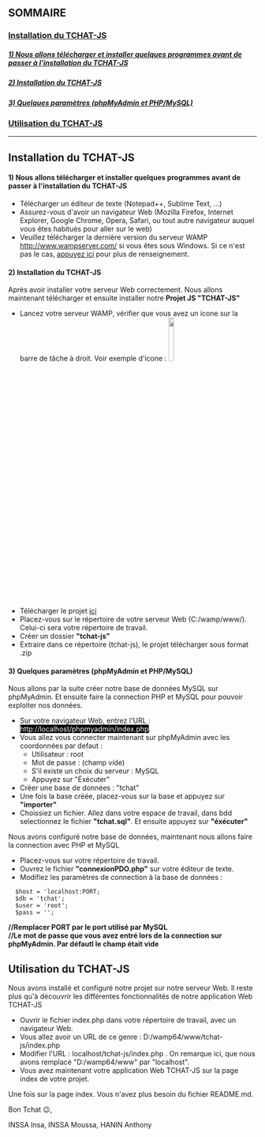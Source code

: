 ## SOMMAIRE
### <a href="#installation-du-tchat-js-1">Installation du TCHAT-JS<a>
##### <a href="#1-nous-allons-télécharger-et-installer-quelques-programmes-avant-de-passer-à-linstallation-du-tchat-js-1">1) Nous allons télécharger et installer quelques programmes avant de passer à l'installation du TCHAT-JS<a>
##### <a href="#2-installation-du-tchat-js-1">2) Installation du TCHAT-JS<a>
##### <a href="#3-quelques-paramètres-phpmyadmin-et-phpmysql-1">3) Quelques paramètres (phpMyAdmin et PHP/MySQL)<a>
### <a href="#utilisation-du-tchat-js-1">Utilisation du TCHAT-JS<a>
---

## Installation du TCHAT-JS
#### 1) Nous allons télécharger et installer quelques programmes avant de passer à l'installation du TCHAT-JS
- Télécharger un éditeur de texte (Notepad++, Sublime Text, ...)
- Assurez-vous d'avoir un navigateur Web (Mozilla Firefox, Internet Explorer, Google Chrome, Opera, Safari, ou tout autre navigateur auquel vous êtes habitués pour aller sur le web)
- Veuillez télécharger la dernière version du serveur WAMP http://www.wampserver.com/ si vous êtes sous Windows. Si ce n'est pas le cas, <a href="https://openclassrooms.com/fr/courses/918836-concevez-votre-site-web-avec-php-et-mysql/4237816-preparez-votre-environnement-de-travail">appuyez ici</a> pour plus de renseignement.
#### 2) Installation du TCHAT-JS
Après avoir installer votre serveur Web correctement. Nous allons maintenant télécharger et ensuite installer notre <strong>Projet JS "TCHAT-JS"</strong>
- Lancez votre serveur WAMP, vérifier que vous avez un icone sur la barre de tâche à droit. Voir exemple d'icone : <img src="https://mytechnozone.com/wp-content/uploads/2015/01/wamp-status.jpg" width="15%">
- Télécharger le projet <a href="http://inssa-insa.ascmtsahara.fr/tchat-js.zip">ici</a>
- Placez-vous sur le répertoire de votre serveur Web (C:/wamp/www/). Celui-ci sera votre répertoire de travail.
- Créer un dossier <strong>"tchat-js"</strong>
- Extraire dans ce répertoire (tchat-js), le projet télécharger sous format .zip

#### 3) Quelques paramètres (phpMyAdmin et PHP/MySQL)
Nous allons par la suite créer notre base de données MySQL sur phpMyAdmin. Et ensuite faire la connection PHP et MySQL pour pouvoir exploiter nos données.
- Sur votre navigateur Web, entrez l'URL : <span style="background-color:#000; color:#fff">http://localhost/phpmyadmin/index.php</span>.
- Vous allez vous connecter maintenant sur phpMyAdmin avec les coordonnées par defaut :
  - Utilisateur : root
  - Mot de passe : (champ vide)
  - S'il existe un choix du serveur : MySQL
  - Appuyez sur "Éxécuter"
- Créer une base de données : "tchat"
- Une fois la base créée, placez-vous sur la base et appuyez sur <strong>"importer"</strong>
- Choissiez un fichier. Allez dans votre espace de travail, dans bdd selectionnez le fichier <strong>"tchat.sql"</strong>. Et ensuite  appuyez sur <strong>"éxécuter"</strong>

Nous avons configuré notre base de données, maintenant nous allons faire la connection avec PHP et MySQL
- Placez-vous sur votre répertoire de travail.
- Ouvrez le fichier <strong>"connexionPDO.php"</strong> sur votre éditeur de texte.
- Modifiez les paramètres de connection à la base de données :<br>
```
  $host = 'localhost:PORT; 
  $db = 'tchat';
  $user = 'root';
  $pass = ''; 
```
<strong>//Remplacer PORT par le port utilisé par MySQL</strong><br>
<strong>//Le mot de passe que vous avez entré lors de la connection sur phpMyAdmin. Par défautl le champ était vide</strong>
  
## Utilisation du TCHAT-JS
Nous avons installé et configuré notre projet sur notre serveur Web. Il reste plus qu'à découvrir les différentes fonctionnalités de notre application Web TCHAT-JS
- Ouvrir le fichier index.php dans votre répertoire de travail, avec un navigateur Web.
- Vous allez avoir un URL de ce genre : D:/wamp64/www/tchat-js/index.php
- Modifier l'URL : localhost/tchat-js/index.php . On remarque ici, que nous avons remplacé "D:/wamp64/www" par "localhost".
- Vous avez maintenant votre application Web TCHAT-JS sur la page index de votre projet.

Une fois sur la page index. Vous n'avez plus besoin du fichier README.md.

Bon Tchat 😉,

INSSA Insa, INSSA Moussa, HANIN Anthony 
